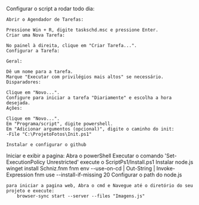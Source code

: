 Configurar o script a rodar todo dia:

    Abrir o Agendador de Tarefas:

    Pressione Win + R, digite taskschd.msc e pressione Enter.
    Criar uma Nova Tarefa:

    No painel à direita, clique em "Criar Tarefa...".
    Configurar a Tarefa:

    Geral:

    Dê um nome para a tarefa.
    Marque "Executar com privilégios mais altos" se necessário.
    Disparadores:

    Clique em "Novo...".
    Configure para iniciar a tarefa "Diariamente" e escolha a hora desejada.
    Ações:

    Clique em "Novo...".
    Em "Programa/script", digite powershell.
    Em "Adicionar argumentos (opcional)", digite o caminho do init:
    -File "C:\ProjetoFotos\Init.ps1"

    Instalar e configurar o github

    
Iniciar e exibir a pagina:
    Abra o powerShell
    Executar o comando 'Set-ExecutionPolicy Unrestricted' 
    execute o ScriptPs1/Install.ps1
    Instalar node.js
        winget install Schniz.fnm
        fnm env --use-on-cd | Out-String | Invoke-Expression
        fnm use --install-if-missing 20
    Configurar o path do node.js

    para iniciar a pagina web, Abra o cmd e Navegue até o diretório do seu projeto e execute:
        browser-sync start --server --files "Imagens.js"
    